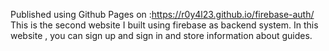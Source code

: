 Published using Github Pages on :https://r0y4l23.github.io/firebase-auth/
This is the second website I built using firebase as backend system. In this website , you can sign up and sign in and store information about guides.
